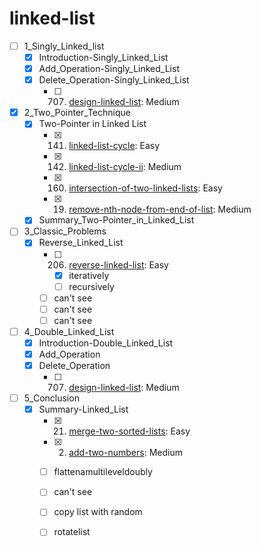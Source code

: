 # linked-list
- [ ] 1_Singly_Linked_list
  - [x] Introduction-Singly_Linked_List
  - [x] Add_Operation-Singly_Linked_List
  - [x] Delete_Operation-Singly_Linked_List
    - [ ] 707. [design-linked-list](https://leetcode.com/problems/design-linked-list/): Medium
- [x] 2_Two_Pointer_Technique
  - [x] Two-Pointer in Linked List
    - [x] 141. [linked-list-cycle](https://leetcode.com/problems/linked-list-cycle/): Easy
    - [x] 142. [linked-list-cycle-ii](https://leetcode.com/problems/linked-list-cycle-ii/): Medium
    - [x] 160. [intersection-of-two-linked-lists](https://leetcode.com/problems/intersection-of-two-linked-lists/): Easy
    - [x] 19. [remove-nth-node-from-end-of-list](https://leetcode.com/problems/remove-nth-node-from-end-of-list/): Medium
  - [x] Summary_Two-Pointer_in_Linked_List
- [ ] 3_Classic_Problems
  - [x] Reverse_Linked_List
    - [ ] 206. [reverse-linked-list](https://leetcode.com/problems/reverse-linked-list/): Easy
      - [x] iteratively
      - [ ] recursively
    - [ ] can't see
    - [ ] can't see
    - [ ] can't see
- [ ] 4_Double_Linked_List
  - [x] Introduction-Double_Linked_List
  - [x] Add_Operation
  - [x] Delete_Operation
    - [ ] 707. [design-linked-list](https://leetcode.com/problems/design-linked-list/): Medium
- [ ] 5_Conclusion
  - [x] Summary-Linked_List
    - [x] 21. [merge-two-sorted-lists](https://leetcode.com/problems/merge-two-sorted-lists/): Easy
    - [x] 2. [add-two-numbers](https://leetcode.com/problems/add-two-numbers/): Medium
    - [ ] flattenamultileveldoubly
    - [ ] can't see
    - [ ] copy list with random
    - [ ] rotatelist

